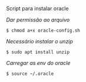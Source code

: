 Script para instalar oracle 

*Dar permissão ao arquivo*

    $ chmod a+x oracle-config.sh

*Necessário instalar o unzip*

    $ sudo apt install unzip
    
*Carregar as env do oracle*

    $ source ~/.oracle
